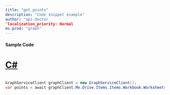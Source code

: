 ```yaml
---
title: "get_points"
description: "Code snippet example" 
author: "api-doctor
"localization_priority: Normal
ms.prod: "graph"
--- 
```

#### Sample Code
# [C#](#tab/Csharp)

```C#

GraphServiceClient graphClient = new GraphServiceClient();
var points = await graphClient.Me.Drive.Items.Items.Workbook.Worksheets.Worksheets.Charts.Charts.Series.Series.Points.Request().GetAsync();

```